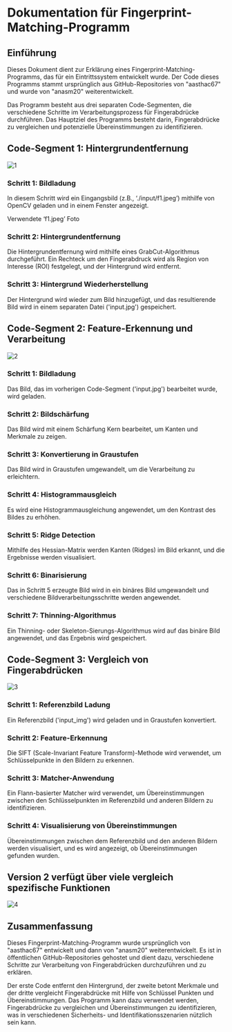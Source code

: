 # Dokumentation für Fingerprint-Matching-Programm

## Einführung
Dieses Dokument dient zur Erklärung eines Fingerprint-Matching-Programms, das für ein Eintrittssystem entwickelt wurde. Der Code dieses Programms stammt ursprünglich aus GitHub-Repositories von "aasthac67" und wurde von "anasm20" weiterentwickelt. 

Das Programm besteht aus drei separaten Code-Segmenten, die verschiedene Schritte im Verarbeitungsprozess für Fingerabdrücke durchführen. Das Hauptziel des Programms besteht darin, Fingerabdrücke zu vergleichen und potenzielle Übereinstimmungen zu identifizieren.

## Code-Segment 1: Hintergrundentfernung
![1](https://github.com/anasm20/Fingerprint-Matching/assets/112882511/5833aaba-9cb7-4ea9-8562-eac7ae9a552f)



### Schritt 1: Bildladung
In diesem Schritt wird ein Eingangsbild (z.B., ‘./input/f1.jpeg’) mithilfe von OpenCV geladen und in einem Fenster angezeigt.

Verwendete ‘f1.jpeg’ Foto

### Schritt 2: Hintergrundentfernung
Die Hintergrundentfernung wird mithilfe eines GrabCut-Algorithmus durchgeführt. Ein Rechteck um den Fingerabdruck wird als Region von Interesse (ROI) festgelegt, und der Hintergrund wird entfernt.

### Schritt 3: Hintergrund Wiederherstellung
Der Hintergrund wird wieder zum Bild hinzugefügt, und das resultierende Bild wird in einem separaten Datei ('input.jpg') gespeichert.

## Code-Segment 2: Feature-Erkennung und Verarbeitung
![2](https://github.com/anasm20/Fingerprint-Matching/assets/112882511/a91810b6-a0b8-42f6-b674-895f8a127843)




### Schritt 1: Bildladung
Das Bild, das im vorherigen Code-Segment ('input.jpg') bearbeitet wurde, wird geladen.

### Schritt 2: Bildschärfung
Das Bild wird mit einem Schärfung Kern bearbeitet, um Kanten und Merkmale zu zeigen.

### Schritt 3: Konvertierung in Graustufen
Das Bild wird in Graustufen umgewandelt, um die Verarbeitung zu erleichtern.

### Schritt 4: Histogrammausgleich
Es wird eine Histogrammausgleichung angewendet, um den Kontrast des Bildes zu erhöhen.

### Schritt 5: Ridge Detection
Mithilfe des Hessian-Matrix werden Kanten (Ridges) im Bild erkannt, und die Ergebnisse werden visualisiert.

### Schritt 6: Binarisierung
Das in Schritt 5 erzeugte Bild wird in ein binäres Bild umgewandelt und verschiedene Bildverarbeitungsschritte werden angewendet.

### Schritt 7: Thinning-Algorithmus
Ein Thinning- oder Skeleton-Sierungs-Algorithmus wird auf das binäre Bild angewendet, und das Ergebnis wird gespeichert.

## Code-Segment 3: Vergleich von Fingerabdrücken
![3](https://github.com/anasm20/Fingerprint-Matching/assets/112882511/3aadeff0-1c20-4af3-8cb1-8603a40039ad)


### Schritt 1: Referenzbild Ladung
Ein Referenzbild ('input_img') wird geladen und in Graustufen konvertiert.

### Schritt 2: Feature-Erkennung
Die SIFT (Scale-Invariant Feature Transform)-Methode wird verwendet, um Schlüsselpunkte in den Bildern zu erkennen.

### Schritt 3: Matcher-Anwendung
Ein Flann-basierter Matcher wird verwendet, um Übereinstimmungen zwischen den Schlüsselpunkten im Referenzbild und anderen Bildern zu identifizieren.

### Schritt 4: Visualisierung von Übereinstimmungen
Übereinstimmungen zwischen dem Referenzbild und den anderen Bildern werden visualisiert, und es wird angezeigt, ob Übereinstimmungen gefunden wurden.

## Version 2 verfügt über viele vergleich spezifische Funktionen
![4](https://github.com/anasm20/Fingerprint-Matching/assets/112882511/34719d1c-aeb5-4c51-89e2-161be872b6d3)




## Zusammenfassung
Dieses Fingerprint-Matching-Programm wurde ursprünglich von "aasthac67" entwickelt und dann von "anasm20" weiterentwickelt. Es ist in öffentlichen GitHub-Repositories gehostet und dient dazu, verschiedene Schritte zur Verarbeitung von Fingerabdrücken durchzuführen und zu erklären.

Der erste Code entfernt den Hintergrund, der zweite betont Merkmale und der dritte vergleicht Fingerabdrücke mit Hilfe von Schlüssel Punkten und Übereinstimmungen. Das Programm kann dazu verwendet werden, Fingerabdrücke zu vergleichen und Übereinstimmungen zu identifizieren, was in verschiedenen Sicherheits- und Identifikationsszenarien nützlich sein kann.


